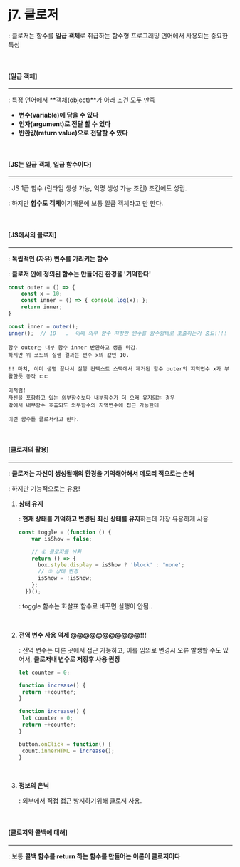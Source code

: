 # j7. 클로저

: 클로저는 함수를 **일급 객체**로 취급하는 함수형 프로그래밍 언어에서 사용되는 중요한 특성

<br>

#### [일급 객체]

----

: 특정 언어에서 **객체(object)**가 아래 조건 모두 만족

- **변수(variable)에 담을 수 있다**
- **인자(argument)로 전달 할 수 있다**
- **반환값(return value)으로 전달할 수 있다**

<br>

#### [JS는 일급 객체, 일급 함수이다]

----

: JS 1급 함수 (런타임 생성 가능, 익명 생성 가능 조건) 조건에도 성립.

: 하지만 **함수도 객체**이기때문에 보통 일급 객체라고 만 한다.

<br>

#### [JS에서의 클로저]

----

: **독립적인 (자유) 변수를 가리키는 함수**

: **클로저 안에 정의된 함수는 만들어진 환경을 '기억한다'**

```js
const outer = () => {
	const x = 10;
	const inner = () => { console.log(x); };
	return inner;
}

const inner = outer();
inner();  // 10   .  이때 외부 함수 저장한 변수를 함수형태로 호출하는거 중요!!!!
```

```
함수 outer는 내부 함수 inner 반환하고 생을 마감.
하지만 위 코드의 실행 결과는 변수 x의 값인 10.

!! 마치, 이미 생명 끝나서 실행 컨텍스트 스택에서 제거된 함수 outer의 지역변수 x가 부활한듯 동작 ㄷㄷ

이처럼!
자신을 포함하고 있는 외부함수보다 내부함수가 더 오래 유지되는 경우
밖에서 내부함수 호출되도 외부함수의 지역변수에 접근 가능한데

이런 함수를 클로저라고 한다.
```

<br>

#### [클로저의 활용]

----

: **클로저는 자신이 생성될때의 환경을 기억해야해서 메모리 적으로는 손해**

: 하지만 기능적으로는 유용!

1. **상태 유지**

   : **현재 상태를 기억하고 변경된 최신 상태를 유지**하는데 가장 유용하게 사용

   ```js
   const toggle = (function () {
       var isShow = false;
   
       // ① 클로저를 반환
       return () => {
         box.style.display = isShow ? 'block' : 'none';
         // ③ 상태 변경
         isShow = !isShow;
       };
     })();
   ```

   : toggle 함수는 화살표 함수로 바꾸면 실행이 안됨..

   <br>

2. **전역 변수 사용 억제 @@@@@@@@@@@!!!**

   : 전역 변수는 다른 곳에서 접근 가능하고, 이를 임의로 변경시 오류 발생할 수도 있어서, **클로저내 변수로 저장후 사용 권장**

   ```js
   let counter = 0;
   
   function increase() {
   	return ++counter;
   }
   ```

   ```js
   function increase() {
   	let counter = 0;
   	return ++counter;
   }
   
   button.onClick = function() {
   	count.innerHTML = increase();
   }
   ```

   <br>

3. **정보의 은닉**

   : 외부에서 직접 접근 방지하기위해 클로저 사용.

<br>

#### [클로저와 콜백에 대해]

----

: 보통 **콜백 함수를 return 하는 함수를 만들어는 이론이 클로저이다**



